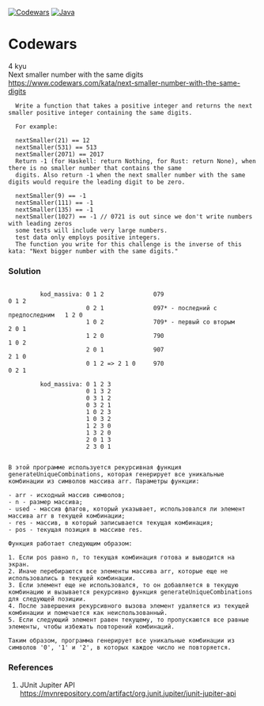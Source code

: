 [![Codewars](https://img.shields.io/badge/Codewars-000000??style=for-the-badge&logo=Codewars&logoColor=B1361E)](https://www.codewars.com/)
[![Java](https://img.shields.io/badge/Java-E43222??style=for-the-badge&logo=java&logoColor=FFFFFF)](https://java.com/)

# Codewars
4 kyu <br>
Next smaller number with the same digits https://www.codewars.com/kata/next-smaller-number-with-the-same-digits
```
  Write a function that takes a positive integer and returns the next smaller positive integer containing the same digits.

  For example:

  nextSmaller(21) == 12
  nextSmaller(531) == 513
  nextSmaller(2071) == 2017
  Return -1 (for Haskell: return Nothing, for Rust: return None), when there is no smaller number that contains the same 
  digits. Also return -1 when the next smaller number with the same digits would require the leading digit to be zero.

  nextSmaller(9) == -1
  nextSmaller(111) == -1
  nextSmaller(135) == -1
  nextSmaller(1027) == -1 // 0721 is out since we don't write numbers with leading zeros
  some tests will include very large numbers.
  test data only employs positive integers.
  The function you write for this challenge is the inverse of this kata: "Next bigger number with the same digits."
```
### Solution
```

         kod_massiva: 0 1 2              079                                0 1 2
                      0 2 1              097* - последний с предпоследним   1 2 0
                      1 0 2              709* - первый со вторым            2 0 1
                      1 2 0              790                                1 0 2 
                      2 0 1              907                                2 1 0
                      0 1 2 => 2 1 0     970                                0 2 1 

         kod_massiva: 0 1 2 3
                      0 1 3 2
                      0 3 1 2
                      0 3 2 1
                      1 0 2 3
                      1 0 3 2
                      1 2 3 0
                      1 3 2 0
                      2 0 1 3
                      2 3 0 1
                       

В этой программе используется рекурсивная функция generateUniqueCombinations, которая генерирует все уникальные комбинации из символов массива arr. Параметры функции:

- arr - исходный массив символов;
- n - размер массива;
- used - массив флагов, который указывает, использовался ли элемент массива arr в текущей комбинации;
- res - массив, в который записывается текущая комбинация;
- pos - текущая позиция в массиве res.

Функция работает следующим образом:

1. Если pos равно n, то текущая комбинация готова и выводится на экран.
2. Иначе перебираются все элементы массива arr, которые еще не использовались в текущей комбинации.
3. Если элемент еще не использовался, то он добавляется в текущую комбинацию и вызывается рекурсивно функция generateUniqueCombinations для следующей позиции.
4. После завершения рекурсивного вызова элемент удаляется из текущей комбинации и помечается как неиспользованный.
5. Если следующий элемент равен текущему, то пропускаются все равные элементы, чтобы избежать повторений комбинаций.

Таким образом, программа генерирует все уникальные комбинации из символов '0', '1' и '2', в которых каждое число не повторяется.   
```
### References
1. JUnit Jupiter API https://mvnrepository.com/artifact/org.junit.jupiter/junit-jupiter-api
